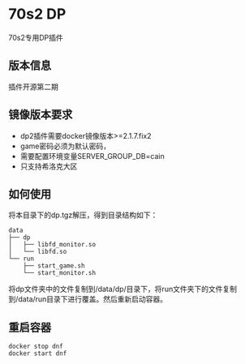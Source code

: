 # 70s2 DP

70s2专用DP插件

## 版本信息
插件开源第二期

## 镜像版本要求

* dp2插件需要docker镜像版本>=2.1.7.fix2
* game密码必须为默认密码，
* 需要配置环境变量SERVER_GROUP_DB=cain
* 只支持希洛克大区

## 如何使用
将本目录下的dp.tgz解压，得到目录结构如下：
```shell
data
├── dp
│   ├── libfd_monitor.so
│   └── libfd.so
└── run
    ├── start_game.sh
    └── start_monitor.sh
```
将dp文件夹中的文件复制到/data/dp/目录下，将run文件夹下的文件复制到/data/run目录下进行覆盖。然后重新启动容器。

## 重启容器
```shell
docker stop dnf
docker start dnf
```
